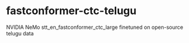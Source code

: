 # fastconformer-ctc-telugu
NVIDIA NeMo stt_en_fastconformer_ctc_large finetuned on open-source telugu data

